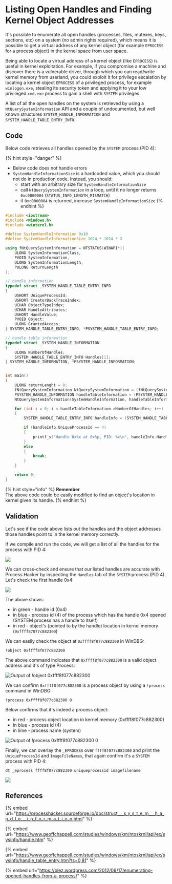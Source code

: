 # Listing Open Handles and Finding Kernel Object Addresses

It's possible to enumerate all open handles (processes, files, mutexes, keys, sections, etc) on a system (no admin rights required), which means it is possible to get a virtual address of any kernel object (for example `EPROCESS` for a process object) in the kernel space from user space.

Being able to locate a virtual address of a kernel object (like `EPROCESS`) is useful in kernel exploitation. For example, if you compromise a machine and discover there is a vulnerable driver, through which you  can read/write kernel memory from userland, you could exploit it for privilege escalation by locating a kernel object `EPROCESS` of a privileged process, for example `winlogon.exe`, stealing its security token and applying it to your low privileged `cmd.exe` process to gain a shell with `SYSTEM` privileges.

A list of all the open handles on the system is retrieved by using a `NtQuerySystemInformation` API and a couple of undocumented, but well known structures `SYSTEM_HANDLE_INFORMATION` and `SYSTEM_HANDLE_TABLE_ENTRY_INFO`.

## Code

Below code retrieves all handles opened by the `SYSTEM` process (PID 4):

{% hint style="danger" %}
* Below code does not handle errors
* `SystemHandleInformationSize` is a hardcoded value, which you should not do in production code. Instead, you should:
  * start with an arbitrary size for `SystemHandleInformationSize`
  * call `NtQuerySystemInformation` in a loop, until it no longer returns `0xc0000004` (`STATUS_INFO_LENGTH_MISMATCH`)
  * if `0xc0000004` is returned, increase `SystemHandleInformationSize`
{% endhint %}

```cpp
#include <iostream>
#include <Windows.h>
#include <winternl.h>

#define SystemHandleInformation 0x10
#define SystemHandleInformationSize 1024 * 1024 * 2

using fNtQuerySystemInformation = NTSTATUS(WINAPI*)(
    ULONG SystemInformationClass,
    PVOID SystemInformation,
    ULONG SystemInformationLength,
    PULONG ReturnLength
);

// handle information
typedef struct _SYSTEM_HANDLE_TABLE_ENTRY_INFO
{
    USHORT UniqueProcessId;
    USHORT CreatorBackTraceIndex;
    UCHAR ObjectTypeIndex;
    UCHAR HandleAttributes;
    USHORT HandleValue;
    PVOID Object;
    ULONG GrantedAccess;
} SYSTEM_HANDLE_TABLE_ENTRY_INFO, *PSYSTEM_HANDLE_TABLE_ENTRY_INFO;

// handle table information
typedef struct _SYSTEM_HANDLE_INFORMATION
{
    ULONG NumberOfHandles;
    SYSTEM_HANDLE_TABLE_ENTRY_INFO Handles[1];
} SYSTEM_HANDLE_INFORMATION, *PSYSTEM_HANDLE_INFORMATION;


int main()
{
    ULONG returnLenght = 0;
    fNtQuerySystemInformation NtQuerySystemInformation = (fNtQuerySystemInformation)GetProcAddress(GetModuleHandle(L"ntdll"), "NtQuerySystemInformation");
    PSYSTEM_HANDLE_INFORMATION handleTableInformation = (PSYSTEM_HANDLE_INFORMATION)HeapAlloc(GetProcessHeap(), HEAP_ZERO_MEMORY, SystemHandleInformationSize);
    NtQuerySystemInformation(SystemHandleInformation, handleTableInformation, SystemHandleInformationSize, &returnLenght);

    for (int i = 0; i < handleTableInformation->NumberOfHandles; i++)
    {
        SYSTEM_HANDLE_TABLE_ENTRY_INFO handleInfo = (SYSTEM_HANDLE_TABLE_ENTRY_INFO)handleTableInformation->Handles[i];

        if (handleInfo.UniqueProcessId == 4)
        {
            printf_s("Handle 0x%x at 0x%p, PID: %x\n", handleInfo.HandleValue, handleInfo.Object, handleInfo.UniqueProcessId);
        }
        else 
        {
            break;
        }
    }

    return 0;
}
```

{% hint style="info" %}
**Remember**\
The above code could be easily modified to find an object's location in kernel given its handle.
{% endhint %}

## Validation

Let's see if the code above lists out the handles and the object addresses those handles point to in the kernel memory correctly.

If we compile and run the code, we will get a list of all the handles for the process with PID 4:

![](<../../.gitbook/assets/image (600).png>)

We can cross-check and ensure that our listed handles are accurate with Process Hacker by inspecting the `Handles` tab of the `SYSTEM` process (PID 4). Let's check the first handle 0x4:

![](<../../.gitbook/assets/image (601).png>)

The above shows:

* in green - handle id (0x4)
* in blue - process id (4) of the process which has the handle 0x4 opened (SYSTEM process has a handle to itself)
* in red - object's (pointed to by the handle) location in kernel memory (`0xffff87077c882300`)

We can easily check the object at `0xffff8f077c882300` in WinDBG:

```
!object 0xffff8f077c882300
```

The above command indicates that `0xffff8f077c882300` is a valid object address and it's of type Process:

![Output of !object 0xffff8f077c882300](<../../.gitbook/assets/image (602).png>)

We can confirm `0xffff8f077c882300` is a process object by using a `!process` command in WinDBG:

```
!process 0xffff8f077c882300 0
```

Below confirms that it's indeed a process object:

* in red - process object location in kernel memory (0xffff8f077c882300)
* in blue - process id (4)
* in lime - process name (system)

![Output of !process 0xffff8f077c882300 0](<../../.gitbook/assets/image (603).png>)

Finally, we can overlay the `_EPROCESS` over `ffff8f077c882300` and print the `UniqueProcessId` and `ImageFileNames`, that again confirm it's a `SYSTEM` process with PID 4:

```
dt _eprocess ffff8f077c882300 uniqueprocessid imagefilename
```

![](<../../.gitbook/assets/image (605).png>)

## References

{% embed url="https://processhacker.sourceforge.io/doc/struct___s_y_s_t_e_m___h_a_n_d_l_e___i_n_f_o_r_m_a_t_i_o_n.html" %}

{% embed url="https://www.geoffchappell.com/studies/windows/km/ntoskrnl/api/ex/sysinfo/handle.htm" %}

{% embed url="https://www.geoffchappell.com/studies/windows/km/ntoskrnl/api/ex/sysinfo/handle_table_entry.htm?ts=0,81" %}

{% embed url="https://blez.wordpress.com/2012/09/17/enumerating-opened-handles-from-a-process/" %}
